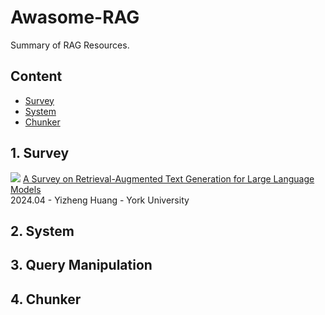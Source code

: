 # Awasome-RAG
Summary of RAG Resources.

## Content

- [Survey](#1.survey)
- [System](#2.system)
- [Chunker](#4.chunker)
## 1. Survey
![](https://img.shields.io/badge/orange) [A Survey on Retrieval-Augmented Text Generation for Large Language Models](https://arxiv.org/abs/2404.10981)  
2024.04 - Yizheng Huang - York University

## 2. System

## 3. Query Manipulation

## 4. Chunker
